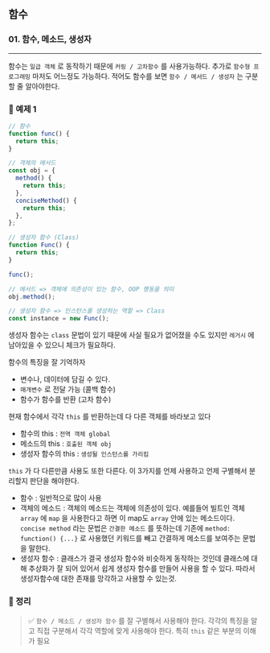 ## 함수

### 01. 함수, 메소드, 생성자

---

함수는 `일급 객체` 로 동작하기 때문에 `커링 / 고차함수` 를 사용가능하다. 추가로 `함수형 프로그래밍` 마저도 어느정도 가능하다. 적어도 함수를 보면 `함수 / 메서드 / 생성자` 는 구분할 줄 알아야한다.

### 📌 예제 1

```js
// 함수
function func() {
  return this;
}

// 객체의 메서드
const obj = {
  method() {
    return this;
  },
  conciseMethod() {
    return this;
  },
};

// 생성자 함수 (Class)
function Func() {
  return this;
}

func();

// 메서드 => 객체에 의존성이 있는 함수, OOP 행동을 의미
obj.method();

// 생성자 함수 => 인스턴스를 생성하는 역할 => Class
const instance = new Func();
```

생성자 함수는 `class` 문법이 있기 때문에 사실 필요가 없어졌을 수도 있지만 `레거시` 에 남아있을 수 있으니 체크가 필요하다.

함수의 특징을 잘 기억하자

- 변수나, 데이터에 담길 수 있다.
- `매개변수` 로 전달 가능 (콜백 함수)
- 함수가 함수를 반환 (고차 함수)

현재 함수에서 각각 `this` 를 반환하는데 다 다른 객체를 바라보고 있다

- 함수의 this : `전역 객체 global`
- 메소드의 this : `호출된 객체 obj`
- 생성자 함수의 this : `생성될 인스턴스를 가리킴`

`this` 가 다 다른만큼 사용도 또한 다른다.
이 3가지를 언제 사용하고 언제 구별해서 분리할지 판단을 해야한다.

- 함수 : 일반적으로 많이 사용
- 객체의 메소드 : 객체의 메소드는 객체에 의존성이 있다. 예를들어 빌트인 객체 `array` 에 `map` 을 사용한다고 하면 이 map도 `array` 안에 있는 메소드이다. `concise method` 라는 문법은 `간결한 메소드` 를 뜻하는데 기존에 `method: function() {...}` 로 사용했던 키워드를 빼고 간결하게 메소드를 보여주는 문법을 말한다.
- 생성자 함수 : 클래스가 결국 생성자 함수와 비슷하게 동작하는 것인데 클래스에 대해 추상화가 잘 되어 있어서 쉽게 생성자 함수를 만들어 사용을 할 수 있다. 따라서 생성자함수에 대한 존재를 망각하고 사용할 수 있는것.

### 📌 정리

> ✅ `함수 / 메소드 / 생성자 함수` 를 잘 구별해서 사용해야 한다. 각각의 특징을 알고 직접 구분해서 각각 역할에 맞게 사용해야 한다. 특히 `this` 같은 부분의 이해가 필요
